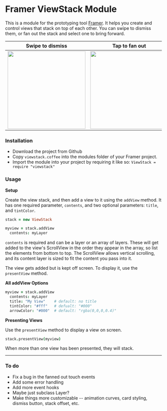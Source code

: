 # Framer ViewStack Module

This is a module for the prototyping tool [Framer](http://framerjs.com). It helps you create and control views that stack on top of each other. You can swipe to dismiss them, or fan out the stack and select one to bring forward.

Swipe to dismiss | Tap to fan out
---|---
<img src="http://inpo.co/viewstack/swipe.gif" width="250px"/> | <img src="http://inpo.co/viewstack/tap-to-fan-out.gif" width="250px"/>

### Installation
* Download the project from Github
* Copy `viewstack.coffee` into the modules folder of your Framer project.
* Import the module into your project by requiring it like so: `ViewStack = require "viewstack"`

### Usage

**Setup**

Create the view stack, and then add a view to it using the `addView` method. It has one required parameter, `contents`, and two optional parameters: `title`, and `tintColor`.

```coffeescript
stack = new ViewStack

myview = stack.addView
  contents: myLayer
 ```
 
 `contents` is required and can be a layer or an array of layers. These will get added to the view's ScrollView in the order they appear in the array, so list the elements from bottom to top. The ScrollView allows vertical scrolling, and its content layer is sized to fit the content you pass into it.
 
The view gets added but is kept off screen. To display it, use the `presentView` method.

**All addView Options**
```coffeescript
myview = stack.addView
  contents: myLayer
  title: "My View"    # default: no title
  tintColor: "#fff"   # defualt: "#000"
  arrowColor: "#000"  # default: "rgba(0,0,0,0.4)"
 ```

 
**Presenting Views**

Use the `presentView` method to display a view on screen.

```coffeescript
stack.presentView(myview)
```

When more than one view has been presented, they will stack. 

-----

### To do
* Fix a bug in the fanned out touch events
* Add some error handling
* Add more event hooks
* Maybe just subclass Layer?
* Make things more customizable -- animation curves, card styling, dismiss button, stack offset, etc.
